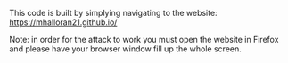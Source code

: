 This code is built by simplying navigating to the website:
https://mhalloran21.github.io/

Note: in order for the attack to work you must open the website in
Firefox and please have your browser window fill up the whole screen.
